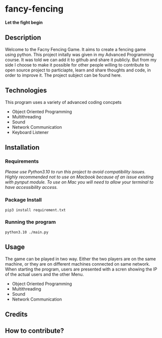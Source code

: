 
# fancy-fencing
__Let the fight begin__

## Description
<p>
Welcome to the Facny Fencing Game. It aims to create a fencing game using python. This project initally was given in my Advanced Programming course. It was told we can add it to github and share it publicly. But from my side I choose to make it possible for other people willing to contribute to open source project to particiapte, learn and share thoughts and code, in order to improve it. The project subject can be found here. 
</p>

## Technologies
<p>
This program uses a variety of advanced coding concpets
    <ul>
        <li>Object Oriented Programming</li>
        <li>Multithreading</li>
        <li>Sound</li>
        <li>Network Communication</li>
        <li>Keyboard Listener</li>
    </ul>
</p>

## Installation

### Requirements

*Please use Python3.10 to run this project to avoid compatibility issues. 
Highly recommended not to use on Macbook because of an issue existing with pynput module.
To use on Mac you will need to allow your terminal to have accessibility access.*

### Package Install

    pip3 install requirement.txt

### Running the program

    python3.10 ./main.py

## Usage
The game can be played in two way. Either the two players are on the same machine, or they are on different machines connected on same network. When starting the program, users are presented with a scren showing the IP of the actual users and the other Menu.

<ul>
    <li>Object Oriented Programming</li>
    <li>Multithreading</li>
    <li>Sound</li>
    <li>Network Communication</li>
</ul>
    
## Credits

## How to contribute?   
